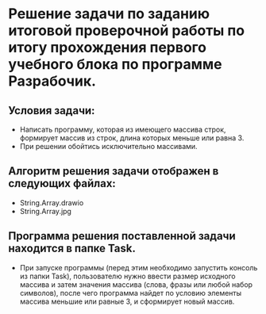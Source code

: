 # Решение задачи по заданию итоговой проверочной работы по итогу прохождения первого учебного блока по программе Разрабочик.

## Условия задачи:
- Написать программу, которая из имеющего массива строк, формирует массив из строк, длина которых меньше или равна 3.
- При решении обойтись исключительно массивами.

## Алгоритм решения задачи отображен в следующих файлах:
- String.Array.drawio
- String.Array.jpg

## Программа решения поставленной задачи находится в папке Task.
- При запуске программы (перед этим необходимо запустить консоль из папки Task), пользователю нужно ввести размер исходного массива и затем значения массива (слова, фразы или любой набор символов), после чего программа найдет по условию элементы массива меньшие или равные 3, и сформирует новый массив.